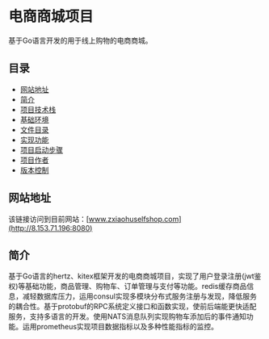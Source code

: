 # 电商商城项目
基于Go语言开发的用于线上购物的电商商城。

## 目录
  - [网站地址](#网站地址)
  - [简介](#简介)
  - [项目技术栈](#项目技术栈)
  - [基础环境](#基础环境)
  - [文件目录](#文件目录)
  - [实现功能](#实现功能)
  - [项目启动步骤](#项目启动步骤)
  - [项目作者](项目作者)
  - [版本控制](版本控制)

## 网站地址
  该链接访问到目前网站：[www.zxiaohuselfshop.com](http://8.153.71.196:8080)

## 简介
  基于Go语言的hertz、kitex框架开发的电商商城项目，实现了用户登录注册(jwt鉴权)等基础功能，商品管理、购物车、订单管理与支付等功能。redis缓存商品信息，减轻数据库压力，运用consul实现多模块分布式服务注册与发现，降低服务的耦合性。基于protobuf的RPC系统定义接口和函数实现，使前后端能更快适配服务，支持多语言的开发。使用NATS消息队列实现购物车添加后的事件通知功能。运用prometheus实现项目数据指标以及多种性能指标的监控。

